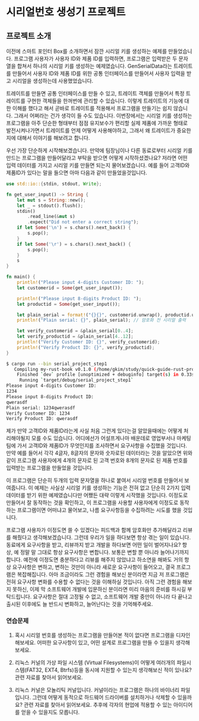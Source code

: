 # 시리얼번호 생성기 프로젝트

## 프로젝트 소개

이전에 스마트 포인터 Box를 소개하면서 잠깐 시리얼 키를 생성하는 예제를 만들었습니다. 프로그램 사용자가 사용자 ID와 제품 ID를 입력하면, 프로그램은 입력받은 두 문자열을 합쳐서 하나의 시리얼 키를 생성하는 예제였습니다. GenSerialData라는 트레이트를 만들어서 사용자 ID와 제품 ID를 위한 공통 인터페이스를 만들어서 사용자 입력을 받고 시리얼을 생성하는데 사용했었습니다.

트레이트를 만들면 공통 인터페이스를 만들 수 있고, 트레이트 객체를 만들어서 특정 트레이트를 구현한 객체들을 한꺼번에 관리할 수 있습니다. 이렇게 트레이트의 기능에 대한 이해를 했다고 해서 곧바로 트레이트를 적용해서 프로그램을 만들기는 쉽지 않습니다. 그래서 어쩌라는 건가 생각이 들 수도 있습니다. 이번장에서는 시리얼 키를 생성하는 프로그램을 아주 단순한 형태부터 점점 유지보수가 편리할 실제 제품에 가까운 형태로 발전시켜나가면서 트레이트를 언제 어떻게 사용해야하고, 그래서 왜 트레이트가 중요한지에 대해서 이야기를 해보려고 합니다.

우선 가장 단순하게 시작해보겠습니다. 만약에 팀장님이나 다른 동료로부터 시리얼 키를 만드는 프로그램을 만들어달라고 부탁을 받으면 어떻게 시작하셨겠나요? 저라면 어떤 입력 데이터를 가지고 시리얼 키를 만들면 되는지 물어보겠습니다. 예를 들어 고객ID와 제품ID가 있다는 말을 들으면 아마 다음과 같이 만들었을것입니다.

```rust
use std::io::{stdin, stdout, Write};

fn get_user_input() -> String {
    let mut s = String::new();
    let _ = stdout().flush();
    stdin()
        .read_line(&mut s)
        .expect("Did not enter a correct string");
    if let Some('\n') = s.chars().next_back() {
        s.pop();
    }
    if let Some('\r') = s.chars().next_back() {
        s.pop();
    }
    s
}

fn main() {
    println!("Please input 4-digits Customer ID: ");
    let customerid = Some(get_user_input());

    println!("Please input 8-digits Product ID: ");
    let productid = Some(get_user_input());

    let plain_serial = format!("{}{}", customerid.unwrap(), productid.unwrap());
    println!("Plain serial: {}", plain_serial); // 암호화 전 시리얼 출력

    let verify_customerid = &plain_serial[0..4];
    let verify_productid = &plain_serial[4..12];
    println!("Verify Customer ID: {}", verify_customerid);
    println!("Verify Product ID: {}", verify_productid);
}
```

```bash
$ cargo run --bin serial_project_step1
   Compiling my-rust-book v0.1.0 (/home/gkim/study/quick-guide-rust-programming)
    Finished `dev` profile [unoptimized + debuginfo] target(s) in 0.33s
     Running `target/debug/serial_project_step1`
Please input 4-digits Customer ID: 
1234
Please input 8-digits Product ID: 
qwerasdf
Plain serial: 1234qwerasdf
Verify Customer ID: 1234
Verify Product ID: qwerasdf
```

제가 만약 고객ID와 제품ID라는게 사실 처음 그런게 있다는걸 알았을때에는 어떻게 처리해야될지 모를 수도 있습니다. 어디에선가 어설프게나마 배운데로 영업부서나 마케팅팀에 가서 고객ID와 제품ID가 무엇인지를 조사하면서 요구사항을 수집했을 것입니다. 만약 예를 들어서 각각 4글자, 8글자의 문자와 숫자로된 데이터라는 것을 알았으면 위와 같이 프로그램 사용자에게 4개의 문자로 된 고객 번호와 8개의 문자로 된 제품 번호를 입력받는 프로그램을 만들었을 것입니다. 

이 프로그램은 단순히 두개의 입력 문자열을 하나로 붙여서 시리얼 번호를 만들어서 보여줍니다. 이 예제는 사실상 시리얼 키를 생성하는 기능은 전혀 없고 단순히 2가지 입력 데이터를 받기 위한 예제였습니다만 어쨌든 대략 이렇게 시작했을 것입니다. 이정도로 만들어서 잘 동작하는 것을 확인하고, 이 프로그램을 사용할 사용자에게 이정도로 동작하는 프로그램이면 어떠냐고 물어보고, 나름 요구사항등을 수집하려는 시도를 했을 것입니다.

프로그램 사용자가 이정도면 쓸 수 있겠다는 피드백과 함께 암호화만 추가해달라고 리뷰를 해줬다고 생각해보겠습니다. 그런데 우리가 일을 하다보면 항상 겪는 일이 있습니다. 동료에게 요구사항을 받고, 리뷰까지 받고 개발을 하다보면 어떤 일이 벌어지나요? 항상, 예 정말 말 그대로 항상 요구사항은 변합니다. 보통은 변할 뿐 아니라 늘어나기까지 합니다. 예전에 이정도면 충분하다고 리뷰를 해주지 않았냐고 하소연을 해봐도 거의 항상 요구사항은 변하고, 변하는 것만이 아니라 새로운 요구사항이 들어오고, 결국 프로그램은 복잡해집니다. 아마 조금이라도 그런 경험을 해보신 분이라면 지금 저 프로그램은 전혀 요구사항 변화를 수용할 수 없다는 것을 이해하실 것입니다. 아직 그런 경험을 해보지 못하신, 이제 막 소프트웨어 개발에 입문하신 분이라면 미리 마음의 준비를 하시길 부탁드립니다. 요구사항은 절대 고정될 수 없고, 소프트웨어 개발 중만이 아니라 다 끝나고 출시된 이후에도 늘 반드시 변화하고, 늘어난다는 것을 기억해주세요.

### 연습문제

1. 혹시 시리얼 번호를 생성하는 프로그램을 만들어본 적이 없다면 프로그램을 디자인해보세요. 어떠한 요구사항이 있고, 어떤 설계로 프로그램을 만들 수 있을지 생각해보세요.

2. 리눅스 커널의 가상 파일 시스템 (Virtual Filesystems)이 어떻게 여러개의 파일시스템(FAT32, EXT4, Btrfs)등을 동시에 지원할 수 있는지 생각해보신 적이 있나요? 관련 자료를 찾아서 읽어보세요.

3. 리눅스 커널은 모놀리틱 커널입니다. 커널이라는 프로그램은 하나의 바이너리 파일입니다. 그런데 어떻게 동적으로 하드웨어 드라이버를 설치하거나 삭제할 수 있을까요? 관련 자료를 찾아서 읽어보세요. 추후에 각자의 현업에 적용할 수 있는 아이디어를 얻을 수 있을지도 모릅니다.